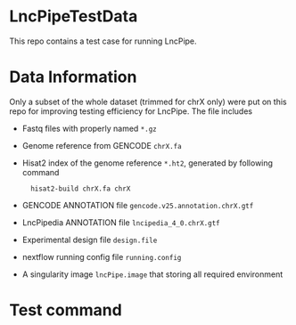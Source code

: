 # LncPipeTestData
This repo contains a test case for running LncPipe.  

# Data Information   

Only a subset of the whole dataset (trimmed for chrX only) were put on this repo for improving testing efficiency for LncPipe. 
The file includes  

* Fastq files with properly named `*.gz`  

* Genome reference from GENCODE `chrX.fa` 

* Hisat2 index of the genome reference `*.ht2`, generated by following command  

        hisat2-build chrX.fa chrX  
    
* GENCODE ANNOTATION file `gencode.v25.annotation.chrX.gtf`

* LncPipedia ANNOTATION file `lncipedia_4_0.chrX.gtf`

* Experimental design file `design.file`

* nextflow running config file `running.config`

* A singularity image `lncPipe.image` that storing all required environment

# Test command  

